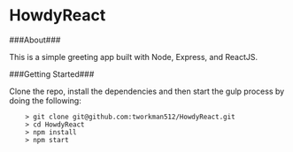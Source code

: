 # HowdyReact

###About###

This is a simple greeting app built with Node, Express, and ReactJS.

###Getting Started###

Clone the repo, install the dependencies and then start the gulp process by doing the following:

```
	> git clone git@github.com:tworkman512/HowdyReact.git
	> cd HowdyReact
	> npm install
	> npm start
```
